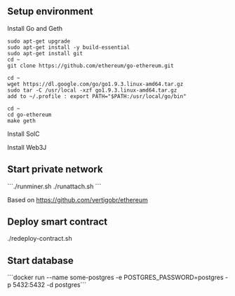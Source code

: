 <h2>Setup environment</h2>
Install Go and Geth

```sudo apt-get update
sudo apt-get upgrade
sudo apt-get install -y build-essential
sudo apt-get install git
cd ~
git clone https://github.com/ethereum/go-ethereum.git

cd ~
wget https://dl.google.com/go/go1.9.3.linux-amd64.tar.gz
sudo tar -C /usr/local -xzf go1.9.3.linux-amd64.tar.gz
add to ~/.profile : export PATH="$PATH:/usr/local/go/bin"

cd ~
cd go-ethereum
make geth
```

Install SolC

Install Web3J

<h2>Start private network</h2>
```./runminer.sh
./runattach.sh
```

Based on https://github.com/vertigobr/ethereum


<h2>Deploy smart contract</h2>
./redeploy-contract.sh

<h2>Start database</h2>
```docker run --name some-postgres -e POSTGRES_PASSWORD=postgres -p 5432:5432 -d postgres```


